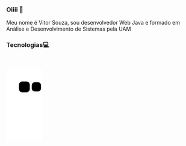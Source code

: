 ### Oiiii 👋

Meu nome é Vitor Souza, sou desenvolvedor Web Java e formado em Análise e Desenvolvimento de Sistemas pela UAM 

### Tecnologias💻

<div style="display: inline-block"><br>
    <i class="devicon-java-plain"></i>

![Snake animation](https://github.com/vsouzx/vsouzx/blob/output/github-contribution-grid-snake.svg)

